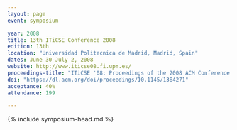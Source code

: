 ```yaml
---
layout: page
event: symposium

year: 2008
title: 13th ITiCSE Conference 2008
edition: 13th
location: "Universidad Politecnica de Madrid, Madrid, Spain"
dates: June 30-July 2, 2008
website: http://www.iticse08.fi.upm.es/
proceedings-title: "ITiCSE '08: Proceedings of the 2008 ACM Conference on Innovation and Technology in Computer Science Education"  
doi: "https://dl.acm.org/doi/proceedings/10.1145/1384271"
acceptance: 40%
attendance: 199

---
```


{% include symposium-head.md %}